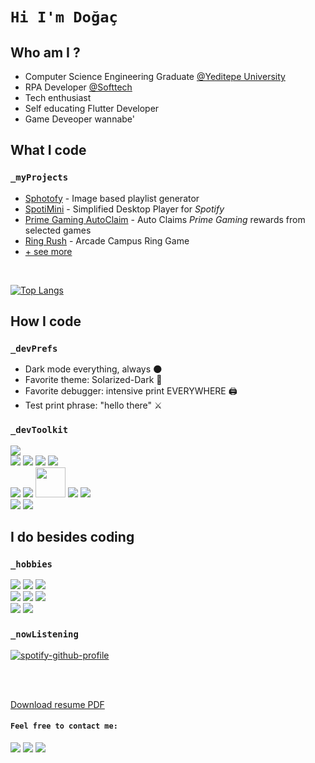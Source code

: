 # **```Hi I'm Doğaç```**

## **Who am I ?**

* Computer Science Engineering Graduate [@Yeditepe University](https://eng.yeditepe.edu.tr/en/computer-engineering-department)
* RPA Developer [@Softtech](https://softtech.com.tr/en/homepage/)
* Tech enthusiast
* Self educating Flutter Developer
* Game Deveoper wannabe'

## **What I code**

### ```_myProjects```

* [Sphotofy](https://github.com/null-p01ntr?tab=repositories) - Image based playlist generator
* [SpotiMini](https://github.com/null-p01ntr?tab=repositories) - Simplified Desktop Player for _Spotify_
* [Prime Gaming AutoClaim](https://github.com/null-p01ntr/PrimeGaming-AutoClaim) - Auto Claims _Prime Gaming_ rewards from selected games
* [Ring Rush](https://github.com/null-p01ntr?tab=repositories) - Arcade Campus Ring Game
* [+ see more](https://github.com/null-p01ntr?tab=repositories)
</br>

[![Top Langs](https://github-readme-stats.vercel.app/api/top-langs/?username=null-p01ntr&hide=Makefile,ShaderLab&exclude_repo=CanIGoOut,IntroSong_DiscordBot&theme=solarized-dark&layout=compact)](https://github.com/null-p01ntr)

## **How I code**

### ```_devPrefs```

* Dark mode everything, always 🌑
* Favorite theme: Solarized-Dark 🌆
* Favorite debugger: intensive print EVERYWHERE 🖨️
* Test print phrase: "hello there" ⚔️

### ```_devToolkit```

<p align="left">
	<img src="https://img.icons8.com/color/48/000000/github--v1.png"/>
	</br>
	<img src="https://img.icons8.com/color/48/000000/python--v1.png"/>
	<img src="https://img.icons8.com/color/48/000000/java-coffee-cup-logo--v1.png"/>
	<img src="https://img.icons8.com/color/48/000000/c-sharp-logo.png"/>
	<img src="https://img.icons8.com/color/48/000000/c-plus-plus-logo.png"/>
	</br>
	<img src="https://img.icons8.com/color/48/000000/flutter.png"/>
	<img src="https://img.icons8.com/color/48/000000/unity.png"/>
  	<img src="https://uipath.com/cdn-cgi/image/format=auto/https:////images.ctfassets.net/5965pury2lcm/6MFhCGfXVbY8jUOQaPJiTh/5eb6cb527c6eba6e80ec27a7ab11fef9/UiPath_Color.png" height= "48"/>
  	<img src="https://img.icons8.com/nolan/48/flask.png"/>
 	<img src="https://img.icons8.com/color/48/000000/arduino.png"/>
	</br>
	<img src="https://img.icons8.com/color/48/000000/windows-11.png"/>
	<img src="https://img.icons8.com/color/48/000000/mac-logo.png"/>
	<br/>
</p>

## **I do besides coding**

### ```_hobbies```

<p align="left">
	<img src="https://img.icons8.com/color/48/000000/guitar-strings.png"/>
	<img src="https://img.icons8.com/color/48/000000/micro.png"/>
	<img src="https://img.icons8.com/color/48/000000/audio-wave--v1.png"/>
	</br>
	<img src="https://img.icons8.com/color/48/000000/old-time-camera.png"/>
	<img src="https://img.icons8.com/color/48/000000/edit-image.png"/>
	<img src="https://img.icons8.com/color/48/000000/video-editing.png"/>
	</br>
	<img src="https://img.icons8.com/color/48/000000/controller.png"/>
	<img src="https://img.icons8.com/color/48/000000/steam.png"/>
	</br>
</p>

### ```_nowListening```

[![spotify-github-profile](https://spotify-github-profile.vercel.app/api/view?uid=11180609169&cover_image=true&theme=novatorem&show_offline=false&background_color=121212&bar_color=53b14f&bar_color_cover=true)](https://spotify-github-profile.vercel.app/api/view?uid=11180609169&redirect=true)

</br>
</br>

[Download resume PDF](https://drive.google.com/open?id=1o7KM0L_OtVqql-wdxeQZ6w0Pt8GKE3j-&authuser=0&usp=drive_link)

#### ```Feel free to contact me:```

[<img src="https://img.icons8.com/color/48/000000/gmail-new.png"/>](mailto:dogac.seyhan@gmail.com)
[<img src="https://img.icons8.com/color/48/000000/linkedin.png"/>](https://linkedin.com/in/dogacseyhan/)
[<img src="https://img.icons8.com/color/48/000000/twitter--v1.png">](https://twitter.com/null_p01nter)



